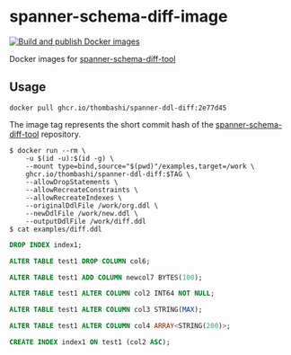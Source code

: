 # spanner-schema-diff-image

[![Build and publish Docker images](https://github.com/thombashi/spanner-schema-diff-image/actions/workflows/build_and_release.yml/badge.svg)](https://github.com/thombashi/spanner-schema-diff-image/actions/workflows/build_and_release.yml)

Docker images for [spanner-schema-diff-tool](https://github.com/cloudspannerecosystem/spanner-schema-diff-tool)

## Usage

```
docker pull ghcr.io/thombashi/spanner-ddl-diff:2e77d45
```

The image tag represents the short commit hash of the [spanner-schema-diff-tool](https://github.com/cloudspannerecosystem/spanner-schema-diff-tool) repository.

```
$ docker run --rm \
    -u $(id -u):$(id -g) \
    --mount type=bind,source="$(pwd)"/examples,target=/work \
    ghcr.io/thombashi/spanner-ddl-diff:$TAG \
    --allowDropStatements \
    --allowRecreateConstraints \
    --allowRecreateIndexes \
    --originalDdlFile /work/org.ddl \
    --newDdlFile /work/new.ddl \
    --outputDdlFile /work/diff.ddl
$ cat examples/diff.ddl
```

```sql
DROP INDEX index1;

ALTER TABLE test1 DROP COLUMN col6;

ALTER TABLE test1 ADD COLUMN newcol7 BYTES(100);

ALTER TABLE test1 ALTER COLUMN col2 INT64 NOT NULL;

ALTER TABLE test1 ALTER COLUMN col3 STRING(MAX);

ALTER TABLE test1 ALTER COLUMN col4 ARRAY<STRING(200)>;

CREATE INDEX index1 ON test1 (col2 ASC);
```
